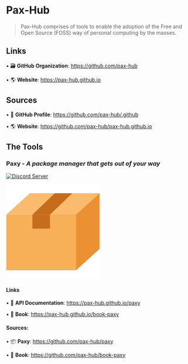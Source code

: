 # Pax-Hub 

> Pax-Hub comprises of tools to enable the adoption of the Free and Open Source (FOSS) way of personal computing by the masses.

## Links

• 🗃️ **GitHub Organization**: https://github.com/pax-hub

• :earth_americas: **Website**: https://pax-hub.github.io

## Sources

• :busts_in_silhouette: **GitHub Profile**: https://github.com/pax-hub/.github

• :earth_americas: **Website**: https://github.com/pax-hub/pax-hub.github.io

<!-- ## Why bother?

### _"Use a proprietary operating system(OS) instead. Windows and MacOS exist!"_
In addition to the very important and reasonably valid privacy and trustworthiness concerns (there are great online commentaries on this), let us not forget that underprivileged people exist and they often have to overcome multiple barriers before they can fruitfully use computing to alleviate their socioeconomic situation - this involves gaining access to computing hardware, and also gaining access to the relevant software. 
Overcoming the first barrier requires capital investment, whereas overcoming the second barrier does not have to. 
Contribution of time and effort by the community of smart and skilled open source developers all over the world can bring financially productive computing to those who are financially disadvantaged. This noble goal is well within the reach of humans without having to make any big compromises. Underfunded institutions can ease the strain on their resources by using a FOSS OS like Linux instead of proprietary ones which charge licensing fees.

### _"Users just don't want to learn. It is a skill issue!"_
Although it is good for individuals to _want_ to invest their time in learning about, and maintaining their software, communities that focus on this philosophy also often breed an attitude that is toxic towards users who just want to get their task done. 
A community for a Linux distribution (distro) does these users no favours when they make disparaging remarks to such users for just wanting a solution so that they can move on with their goals.
There are users who have a busy life and goals to meet, you know. 
Often these goals are more important than learning how to fix every problem that can arise with their operating system. 
Such communities often push some users to just use proprietary OSs like Windows or MacOS.

Is this a reasonable attitude to have? 
Let us attempt to answer this question by asking some rhetorical questions.
Would you really admonish a researcher who is working hard to find a treatment for a deadly disease just because they did not want to spend their day learning how to troubleshoot their OS so that it would boot?
Would you be _that_ person who dictates that others spend their time learning the inner workings of Linux (even if they don't want to)? 
How is that any nobler than someone else dictating them to learn medicine to save lives (even if they don't want to)?

## How will it work?

Simplifying the use of Linux can break down the major hurdles that users have, to using it for their workflows.
The OS (and software in general) should get out of the way of the user and should instead let the user focus on their task (for example, a user should not have to spend time learning how to troubleshoot their OS so that they can eventually do their schoolwork before their deadline). 
The approach taken here to _get out of the user's way_ is the development of tools that can abstract and automate any possible processes and details in the day-to-day usage of Linux. -->

## The Tools

### Paxy - *A package manager that gets out of your way*

[![Discord Server](https://dcbadge.vercel.app/api/server/vFG57wDxsd?style=flat)](https://discord.gg/vFG57wDxsd)

![Paxy Logo](paxy_logo.png)

#### Links

• :bookmark_tabs: **API Documentation**: https://pax-hub.github.io/paxy

• :blue_book: **Book**: https://pax-hub.github.io/book-paxy

#### Sources:

• :package: **Paxy**: https://github.com/pax-hub/paxy 

• :blue_book: **Book**: https://github.com/pax-hub/book-paxy
